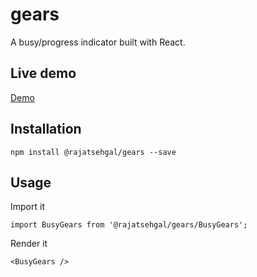 # gears
A busy/progress indicator built with React.

## Live demo
[Demo](http://rajatsehgal.github.io/gears/)

## Installation
```
npm install @rajatsehgal/gears --save
```

## Usage
Import it
```
import BusyGears from '@rajatsehgal/gears/BusyGears';
```
Render it
```
<BusyGears />
```
